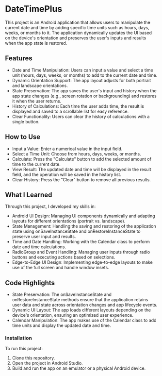 # DateTimePlus
This project is an Android application that allows users to manipulate the current date and time by adding specific time units such as hours, days, weeks, or months to it. The application dynamically updates the UI based on the device's orientation and preserves the user's inputs and results when the app state is restored.

## Features
- Date and Time Manipulation: Users can input a value and select a time unit (hours, days, weeks, or months) to add to the current date and time.
- Dynamic Orientation Support: The app layout adjusts for both portrait and landscape orientations.
- State Preservation: The app saves the user's input and history when the app state changes (e.g., screen rotation or backgrounding) and restores it when the user returns.
- History of Calculations: Each time the user adds time, the result is displayed and saved to a scrollable list for easy reference.
- Clear Functionality: Users can clear the history of calculations with a single button.
  
## How to Use
- Input a Value: Enter a numerical value in the input field.
- Select a Time Unit: Choose from hours, days, weeks, or months.
- Calculate: Press the "Calculate" button to add the selected amount of time to the current date.
- View Result: The updated date and time will be displayed in the result field, and the operation will be saved in the history list.
- Clear History: Press the "Clear" button to remove all previous results.
  
## What I Learned
Through this project, I developed my skills in:

- Android UI Design: Managing UI components dynamically and adapting layouts for different orientations (portrait vs. landscape).
- State Management: Handling the saving and restoring of the application state using onSaveInstanceState and onRestoreInstanceState to preserve user input and results.
- Time and Date Handling: Working with the Calendar class to perform date and time calculations.
- RadioGroup and Event Handling: Managing user inputs through radio buttons and executing actions based on selections.
- Edge-to-Edge UI Design: Implementing edge-to-edge layouts to make use of the full screen and handle window insets.
  
## Code Highlights
- State Preservation: The onSaveInstanceState and onRestoreInstanceState methods ensure that the application retains user data and state across orientation changes and app lifecycle events.
- Dynamic UI Layout: The app loads different layouts depending on the device's orientation, ensuring an optimized user experience.
- Calendar Manipulation: The app makes use of the Calendar class to add time units and display the updated date and time.

### Installation
To run this project:
1. Clone this repository.
2. Open the project in Android Studio.
3. Build and run the app on an emulator or a physical Android device.
